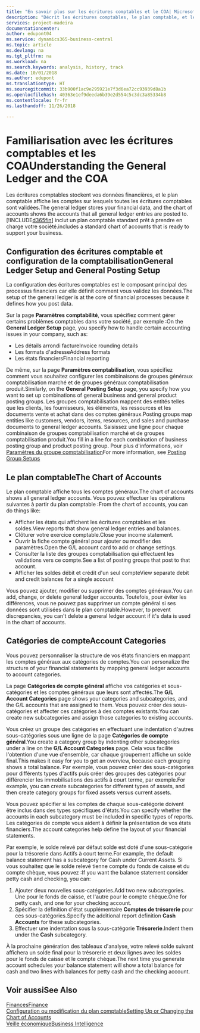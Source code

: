 ```yaml
---
title: "En savoir plus sur les écritures comptables et le COA| Microsoft Docs"
description: "Décrit les écritures comptables, le plan comptable, et les catégories de compte."
services: project-madeira
documentationcenter: 
author: edupont04
ms.service: dynamics365-business-central
ms.topic: article
ms.devlang: na
ms.tgt_pltfrm: na
ms.workload: na
ms.search.keywords: analysis, history, track
ms.date: 10/01/2018
ms.author: edupont
ms.translationtype: HT
ms.sourcegitcommit: 33b900f1ac9e295921e7f3d6ea72cc93939d8a1b
ms.openlocfilehash: 40363e1ef9deeda6b39e2d554c5c3dc3a85334b8
ms.contentlocale: fr-fr
ms.lasthandoff: 11/26/2018

---
```

# <a name="understanding-the-general-ledger-and-the-coa"></a><span data-ttu-id="78702-103">Familiarisation avec les écritures comptables et les COA</span><span class="sxs-lookup"><span data-stu-id="78702-103">Understanding the General Ledger and the COA</span></span>
<span data-ttu-id="78702-104">Les écritures comptables stockent vos données financières, et le plan comptable affiche les comptes sur lesquels toutes les écritures comptables sont validées.</span><span class="sxs-lookup"><span data-stu-id="78702-104">The general ledger stores your financial data, and the chart of accounts shows the accounts that all general ledger entries are posted to.</span></span> [!INCLUDE[d365fin](includes/d365fin_md.md)] <span data-ttu-id="78702-105">inclut un plan comptable standard prêt à prendre en charge votre société.</span><span class="sxs-lookup"><span data-stu-id="78702-105">includes a standard chart of accounts that is ready to support your business.</span></span>

## <a name="general-ledger-setup-and-general-posting-setup"></a><span data-ttu-id="78702-106">Configuration des écritures comptable et configuration de la comptabilisation</span><span class="sxs-lookup"><span data-stu-id="78702-106">General Ledger Setup and General Posting Setup</span></span>
<span data-ttu-id="78702-107">La configuration des écritures comptables est le composant principal des processus financiers car elle définit comment vous validez les données.</span><span class="sxs-lookup"><span data-stu-id="78702-107">The setup of the general ledger is at the core of financial processes because it defines how you post data.</span></span>  

<span data-ttu-id="78702-108">Sur la page **Paramètres comptabilité**, vous spécifiez comment gérer certains problèmes comptables dans votre société, par exemple :</span><span class="sxs-lookup"><span data-stu-id="78702-108">On the **General Ledger Setup** page, you specify how to handle certain accounting issues in your company, such as:</span></span>  

* <span data-ttu-id="78702-109">Les détails arrondi facture</span><span class="sxs-lookup"><span data-stu-id="78702-109">Invoice rounding details</span></span>  
* <span data-ttu-id="78702-110">Les formats d'adresse</span><span class="sxs-lookup"><span data-stu-id="78702-110">Address formats</span></span>  
* <span data-ttu-id="78702-111">Les états financiers</span><span class="sxs-lookup"><span data-stu-id="78702-111">Financial reporting</span></span>  

<span data-ttu-id="78702-112">De même, sur la page **Paramètres comptabilisation**, vous spécifiez comment vous souhaitez configurer les combinaisons de groupes généraux comptabilisation marché et de groupes généraux comptabilisation produit.</span><span class="sxs-lookup"><span data-stu-id="78702-112">Similarly, on the **General Posting Setup** page, you specify how you want to set up combinations of general business and general product posting groups.</span></span> <span data-ttu-id="78702-113">Les groupes comptabilisation mappent des entités telles que les clients, les fournisseurs, les éléments, les ressources et les documents vente et achat dans des comptes généraux.</span><span class="sxs-lookup"><span data-stu-id="78702-113">Posting groups map entities like customers, vendors, items, resources, and sales and purchase documents to general ledger accounts.</span></span> <span data-ttu-id="78702-114">Saisissez une ligne pour chaque combinaison de groupes comptabilisation marché et de groupes comptabilisation produit.</span><span class="sxs-lookup"><span data-stu-id="78702-114">You fill in a line for each combination of business posting group and product posting group.</span></span> <span data-ttu-id="78702-115">Pour plus d'informations, voir [Paramètres du groupe comptabilisation](finance-posting-groups.md)</span><span class="sxs-lookup"><span data-stu-id="78702-115">For more information, see [Posting Group Setups](finance-posting-groups.md)</span></span>  

## <a name="the-chart-of-accounts"></a><span data-ttu-id="78702-116">Le plan comptable</span><span class="sxs-lookup"><span data-stu-id="78702-116">The Chart of Accounts</span></span>
<span data-ttu-id="78702-117">Le plan comptable affiche tous les comptes généraux.</span><span class="sxs-lookup"><span data-stu-id="78702-117">The chart of accounts shows all general ledger accounts.</span></span> <span data-ttu-id="78702-118">Vous pouvez effectuer les opérations suivantes à partir du plan comptable :</span><span class="sxs-lookup"><span data-stu-id="78702-118">From the chart of accounts, you can do things like:</span></span>  

* <span data-ttu-id="78702-119">Afficher les états qui affichent les écritures comptables et les soldes.</span><span class="sxs-lookup"><span data-stu-id="78702-119">View reports that show general ledger entries and balances.</span></span>  
* <span data-ttu-id="78702-120">Clôturer votre exercice comptable.</span><span class="sxs-lookup"><span data-stu-id="78702-120">Close your income statement.</span></span>  
* <span data-ttu-id="78702-121">Ouvrir la fiche compte général pour ajouter ou modifier des paramètres.</span><span class="sxs-lookup"><span data-stu-id="78702-121">Open the G/L account card to add or change settings.</span></span>  
* <span data-ttu-id="78702-122">Consulter la liste des groupes comptabilisation qui effectuent les validations vers ce compte.</span><span class="sxs-lookup"><span data-stu-id="78702-122">See a list of posting groups that post to that account.</span></span>
* <span data-ttu-id="78702-123">Afficher les soldes débit et crédit d'un seul compte</span><span class="sxs-lookup"><span data-stu-id="78702-123">View separate debit and credit balances for a single account</span></span>  

<span data-ttu-id="78702-124">Vous pouvez ajouter, modifier ou supprimer des comptes généraux.</span><span class="sxs-lookup"><span data-stu-id="78702-124">You can add, change, or delete general ledger accounts.</span></span> <span data-ttu-id="78702-125">Toutefois, pour éviter les différences, vous ne pouvez pas supprimer un compte général si ses données sont utilisées dans le plan comptable.</span><span class="sxs-lookup"><span data-stu-id="78702-125">However, to prevent discrepancies, you can't delete a general ledger account if it's data is used in the chart of accounts.</span></span>  

## <a name="account-categories"></a><span data-ttu-id="78702-126">Catégories de compte</span><span class="sxs-lookup"><span data-stu-id="78702-126">Account Categories</span></span>
<span data-ttu-id="78702-127">Vous pouvez personnaliser la structure de vos états financiers en mappant les comptes généraux aux catégories de comptes.</span><span class="sxs-lookup"><span data-stu-id="78702-127">You can personalize the structure of your financial statements by mapping general ledger accounts to account categories.</span></span>  

<span data-ttu-id="78702-128">La page **Catégories de compte général** affiche vos catégories et sous-catégories et les comptes généraux que leurs sont affectés.</span><span class="sxs-lookup"><span data-stu-id="78702-128">The **G/L Account Categories** page shows your categories and subcategories, and the G/L accounts that are assigned to them.</span></span> <span data-ttu-id="78702-129">Vous pouvez créer des sous-catégories et affecter ces catégories à des comptes existants.</span><span class="sxs-lookup"><span data-stu-id="78702-129">You can create new subcategories and assign those categories to existing accounts.</span></span>  

<span data-ttu-id="78702-130">Vous créez un groupe des catégories en effectuant une indentation d'autres sous-catégories sous une ligne de la page **Catégories de compte général**.</span><span class="sxs-lookup"><span data-stu-id="78702-130">You create a category group by indenting other subcategories under a line on the **G/L Account Categories** page.</span></span> <span data-ttu-id="78702-131">Cela vous facilite l'obtention d'une vue d'ensemble, car chaque groupement affiche un solde final.</span><span class="sxs-lookup"><span data-stu-id="78702-131">This makes it easy for you to get an overview, because each grouping shows a total balance.</span></span> <span data-ttu-id="78702-132">Par exemple, vous pouvez créer des sous-catégories pour différents types d'actifs puis créer des groupes des catégories pour différencier les immobilisations des actifs à court terme, par exemple.</span><span class="sxs-lookup"><span data-stu-id="78702-132">For example, you can create subcategories for different types of assets, and then create category groups for fixed assets versus current assets.</span></span>  

<span data-ttu-id="78702-133">Vous pouvez spécifier si les comptes de chaque sous-catégorie doivent être inclus dans des types spécifiques d'états.</span><span class="sxs-lookup"><span data-stu-id="78702-133">You can specify whether the accounts in each subcategory must be included in specific types of reports.</span></span> <span data-ttu-id="78702-134">Les catégories de compte vous aident à définir la présentation de vos états financiers.</span><span class="sxs-lookup"><span data-stu-id="78702-134">The account categories help define the layout of your financial statements.</span></span>  

<span data-ttu-id="78702-135">Par exemple, le solde relevé par défaut solde est doté d'une sous-catégorie pour la trésorerie dans Actifs à court terme.</span><span class="sxs-lookup"><span data-stu-id="78702-135">For example, the default balance statement has a subcategory for Cash under Current Assets.</span></span> <span data-ttu-id="78702-136">Si vous souhaitez que le solde relevé tienne compte du fonds de caisse et du compte chèque, vous pouvez :</span><span class="sxs-lookup"><span data-stu-id="78702-136">If you want the balance statement consider petty cash and checking, you can:</span></span>  

1. <span data-ttu-id="78702-137">Ajouter deux nouvelles sous-catégories.</span><span class="sxs-lookup"><span data-stu-id="78702-137">Add two new subcategories.</span></span> <span data-ttu-id="78702-138">Une pour le fonds de caisse, et l'autre pour le compte chèque.</span><span class="sxs-lookup"><span data-stu-id="78702-138">One for petty cash, and one for your checking account.</span></span>  
2. <span data-ttu-id="78702-139">Spécifier la définition d'état supplémentaire **Comptes de trésorerie** pour ces sous-catégories.</span><span class="sxs-lookup"><span data-stu-id="78702-139">Specify the additional report definition **Cash Accounts** for these subcategories.</span></span>  
3. <span data-ttu-id="78702-140">Effectuer une indentation sous la sous-catégorie **Trésorerie**.</span><span class="sxs-lookup"><span data-stu-id="78702-140">Indent them under the **Cash** subcategory.</span></span>  

<span data-ttu-id="78702-141">À la prochaine génération des tableaux d'analyse, votre relevé solde suivant affichera un solde final pour la trésorerie et deux lignes avec les soldes pour le fonds de caisse et le compte chèque.</span><span class="sxs-lookup"><span data-stu-id="78702-141">The next time you generate account schedules your balance statement will show a total balance for cash and two lines with balances for petty cash and the checking account.</span></span>  

## <a name="see-also"></a><span data-ttu-id="78702-142">Voir aussi</span><span class="sxs-lookup"><span data-stu-id="78702-142">See Also</span></span>
[<span data-ttu-id="78702-143">Finances</span><span class="sxs-lookup"><span data-stu-id="78702-143">Finance</span></span>](finance.md)  
[<span data-ttu-id="78702-144">Configuration ou modification du plan comptable</span><span class="sxs-lookup"><span data-stu-id="78702-144">Setting Up or Changing the Chart of Accounts</span></span>](finance-setup-chart-accounts.md)  
[<span data-ttu-id="78702-145">Veille économique</span><span class="sxs-lookup"><span data-stu-id="78702-145">Business Intelligence</span></span>](bi.md)  

